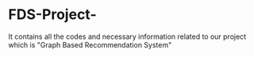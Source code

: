 # FDS-Project-
It contains all the codes and necessary information related to our project which is "Graph Based Recommendation System"
